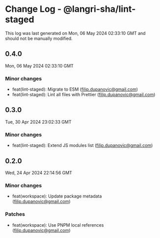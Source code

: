 # Change Log - @langri-sha/lint-staged

This log was last generated on Mon, 06 May 2024 02:33:10 GMT and should not be manually modified.

<!-- Start content -->

## 0.4.0

Mon, 06 May 2024 02:33:10 GMT

### Minor changes

- feat(lint-staged): Migrate to ESM (filip.dupanovic@gmail.com)
- feat(lint-staged): Lint all files with Prettier (filip.dupanovic@gmail.com)

## 0.3.0

Tue, 30 Apr 2024 23:02:33 GMT

### Minor changes

- feat(lint-staged): Extend JS modules list (filip.dupanovic@gmail.com)

## 0.2.0

Wed, 24 Apr 2024 22:14:56 GMT

### Minor changes

- feat(workspace): Update package metadata (filip.dupanovic@gmail.com)

### Patches

- feat(workspace): Use PNPM local references (filip.dupanovic@gmail.com)
